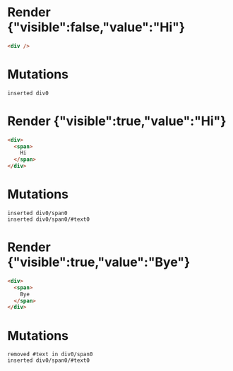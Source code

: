 # Render {"visible":false,"value":"Hi"}
```html
<div />
```

# Mutations
```
inserted div0
```


# Render {"visible":true,"value":"Hi"}
```html
<div>
  <span>
    Hi
  </span>
</div>
```

# Mutations
```
inserted div0/span0
inserted div0/span0/#text0
```


# Render {"visible":true,"value":"Bye"}
```html
<div>
  <span>
    Bye
  </span>
</div>
```

# Mutations
```
removed #text in div0/span0
inserted div0/span0/#text0
```
